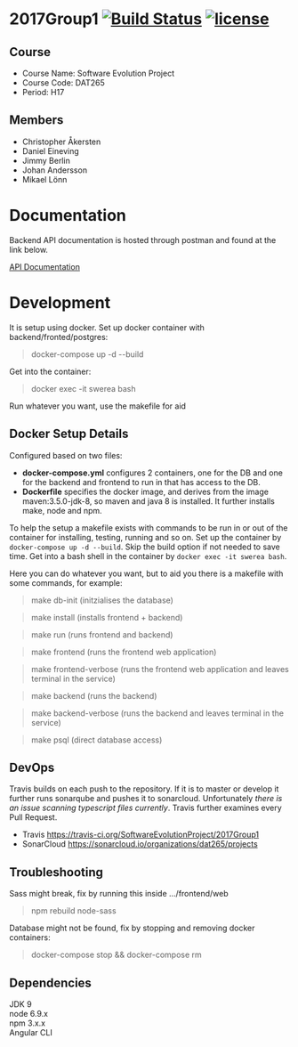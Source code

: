 # 2017Group1 [![Build Status](https://travis-ci.org/SoftwareEvolutionProject/2017Group1.svg?branch=develop)](https://travis-ci.org/SoftwareEvolutionProject/2017Group1) [![license](https://img.shields.io/github/license/mashape/apistatus.svg)](https://github.com/Mobius1/Selectable/blob/master/LICENSE)
## Course
- Course Name: Software Evolution Project
- Course Code: DAT265
- Period: H17
## Members
- Christopher Åkersten
- Daniel Eineving
- Jimmy Berlin
- Johan Andersson
- Mikael Lönn

# Documentation

Backend API documentation is hosted through postman and found at the link below.

[API Documentation](https://documenter.getpostman.com/view/686564/sofep/77o31N2)

# Development
It is setup using docker. Set up docker container with backend/fronted/postgres:
> docker-compose up -d --build

Get into the container:
> docker exec -it swerea bash

Run whatever you want, use the makefile for aid

## Docker Setup Details
Configured based on two files:
- **docker-compose.yml** configures 2 containers, one for the DB and one for the backend and frontend to run in that has access to the DB. 
- **Dockerfile** specifies the docker image, and derives from the image maven:3.5.0-jdk-8, so maven and java 8 is installed. It further installs make, node and npm.

To help the setup a makefile exists with commands to be run in or out of the container for installing, testing, running and so on. Set up the container by `docker-compose up -d --build`. Skip the build option if not needed to save time. Get into a bash shell in the container by `docker exec -it swerea bash`.

Here you can do whatever you want, but to aid you there is a makefile with some commands, for example:
> make db-init           (initzialises the database)

> make install           (installs frontend + backend)

> make run               (runs frontend and backend)

> make frontend          (runs the frontend web application)

> make frontend-verbose  (runs the frontend web application and leaves terminal in the service)

> make backend           (runs the backend)

> make backend-verbose   (runs the backend and leaves terminal in the service)

> make psql              (direct database access)

## DevOps

Travis builds on each push to the repository. If it is to master or develop it further runs sonarqube and pushes it to sonarcloud. Unfortunately _there is an issue scanning typescript files currently_.  Travis further examines every Pull Request.

- Travis https://travis-ci.org/SoftwareEvolutionProject/2017Group1 
- SonarCloud https://sonarcloud.io/organizations/dat265/projects


## Troubleshooting

Sass might break, fix by running this inside .../frontend/web
> npm rebuild node-sass

Database might not be found, fix by stopping and removing docker containers:
> docker-compose stop && docker-compose rm


 ## Dependencies
 JDK 9  
 node 6.9.x  
 npm 3.x.x  
 Angular CLI  
